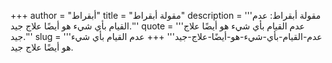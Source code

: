 +++
author = "أبقراط"
title = "مقولة أبقراط"
description = '''مقولة أبقراط: عدم القيام بأي شيء هو أيضًا علاج جيد.'''
quote = '''عدم القيام بأي شيء هو أيضًا علاج جيد.'''
slug = '''عدم-القيام-بأي-شيء-هو-أيضًا-علاج-جيد'''
+++
عدم القيام بأي شيء هو أيضًا علاج جيد.
